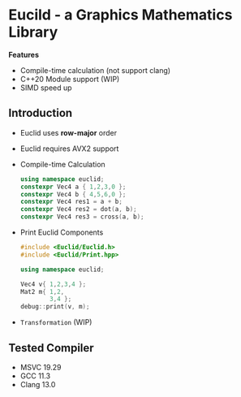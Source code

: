 # Eucild - a Graphics Mathematics Library

**Features**
- Compile-time calculation (not support clang)
- C++20 Module support (WIP)
- SIMD speed up

## Introduction
- Euclid uses **row-major** order
- Euclid requires AVX2 support

- Compile-time Calculation
  ```c++
  using namespace euclid;
  constexpr Vec4 a { 1,2,3,0 };
  constexpr Vec4 b { 4,5,6,0 };
  constexpr Vec4 res1 = a + b;
  constexpr Vec4 res2 = dot(a, b);
  constexpr Vec4 res3 = cross(a, b);
  ```
  
- Print Euclid Components
  ```c++
  #include <Euclid/Euclid.h>
  #include <Euclid/Print.hpp>

  using namespace euclid;

  Vec4 v{ 1,2,3,4 };
  Mat2 m{ 1,2,
          3,4 };
  debug::print(v, m);
  ```

- `Transformation` (WIP)

## Tested Compiler
- MSVC 19.29
- GCC 11.3
- Clang 13.0